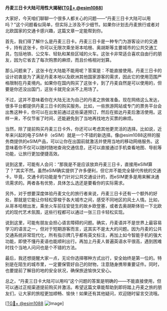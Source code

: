 **丹麦三日卡大陆可用性大揭秘[[TG💪+ @esim1088](https://t.me/s/esim1088)]**

大家好，今天咱们聊聊一个很多人都关心的问题——“丹麦三日卡大陆可以用吗？”这个问题看似简单，但实际上涉及不少细节。如果你计划去丹麦旅行或者对北欧国家的交通卡感兴趣，这篇文章一定能帮到你。

首先，我们得了解什么是丹麦三日卡。丹麦三日卡是一种专门为游客设计的交通卡，持有这张卡，你可以无限次乘坐哥本哈根、奥胡斯等主要城市的公共交通工具，包括地铁、公交车、轻轨和某些区域的火车。这张卡非常适合喜欢自由行的朋友，因为它省去了每次购票的麻烦，而且价格相对划算。

那么问题来了，这张卡在大陆能不能用呢？答案是：不能直接使用。丹麦三日卡的设计初衷是为了满足丹麦本地以及欧洲其他国家游客的需求，因此它的使用范围严格限制在丹麦境内。如果你在国内购买了这张卡，到了丹麦自然是可以使用的，但要是你还没出国门，这张卡就完全派不上用场了。

不过，这并不意味着你在大陆无法为自己的丹麦之旅做准备。现在网络这么发达，很多平台都提供丹麦三日卡的购买服务。比如，一些旅游网站或专门的票务平台会出售这种卡，你可以在出发前通过这些渠道预订，然后在抵达丹麦后激活使用。这样一来，不仅节省了时间，还能避免到了当地再找地方买票的麻烦。

当然，除了提前购买丹麦三日卡外，你还可以考虑其他更灵活的选择。比如说，近年来兴起的电子SIM卡（eSIM）就是一个不错的新选择。像@esim1088这样的服务商提供的eSIM产品，可以让你在出国前就激活并使用当地的移动网络服务。这意味着你不仅可以随时随地查询交通信息，还可以直接通过手机查看地图、导航等功能，让旅行更加便捷高效。

说到这里，可能有人会问：“那我是不是应该放弃丹麦三日卡，直接用eSIM算了？”其实不然。虽然eSIM确实提供了许多便利，但它并不能完全替代传统的交通卡。毕竟，交通卡的功能是专门针对公共交通设计的，而eSIM更多是用来解决通讯需求的。两者各有优势，具体怎么选还是要看你的实际需求。

另外，对于想要深度体验丹麦文化的旅行者来说，丹麦三日卡还有一个额外的好处，那就是它能让你轻松穿梭于各大城市之间，感受不同地区的风土人情。比如，从哥本哈根出发，乘坐火车前往安徒生的故乡欧登塞，或者去奥胡斯体验一下北欧式的现代艺术氛围，这些行程都可以通过一张三日卡轻松实现。

说到这里，可能有朋友会担心语言障碍的问题。确实，丹麦语并不是世界上最容易学习的语言之一，但对于短期游客而言，这其实不是太大的问题。因为丹麦的公共交通系统非常现代化，所有指示牌几乎都有英文标注，再加上如今智能手机的强大功能，即使不懂丹麦语也能顺利出行。再加上丹麦人普遍英语水平很高，遇到困难时找个当地人问问也是个不错的方法。

最后，我还想提醒大家一点，无论你选择哪种方式出行，安全始终是第一位的。特别是在陌生的城市里，一定要保管好自己的财物，注意随身携带重要证件。同时，也要提前了解目的地的安全状况，确保旅途愉快又安心。

总之，“丹麦三日卡大陆可以用吗”这个问题的答案是明确的——不能直接使用，但可以通过正规渠道提前购买并激活。希望这篇文章能帮助到即将踏上丹麦之旅的朋友们，让大家的旅程更加顺畅、愉快！如果还有其他疑问，欢迎随时留言交流哦。

[[TG💪+ @esim1088](https://t.me/s/esim1088) ![Image](https://i.postimg.cc/4NQfJmqS/Snipaste-2025-05-13-00-14-12.png)]